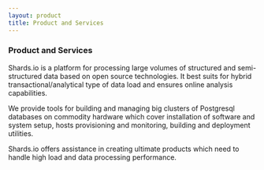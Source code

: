 ```yaml
---
layout: product
title: Product and Services
---
```


### Product and Services

Shards.io is a platform for processing large volumes of structured and semi-structured data based on open source technologies.
It best suits for hybrid transactional/analytical type of data load and ensures online analysis capabilities.

We provide tools for building and managing big clusters of Postgresql databases on commodity hardware 
which cover installation of software and system setup, hosts provisioning and monitoring, building and deployment utilities.

Shards.io offers assistance in creating ultimate products which need to handle high load and data processing performance.
